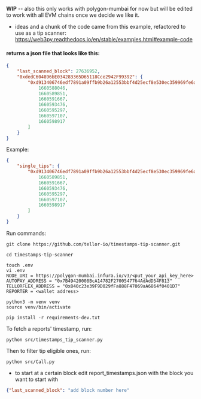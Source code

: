 ****WIP****
-- also this only works with polygon-mumbai for now but will be edited to work with all EVM chains once we decide we like it.

- ideas and a chunk of the code came from this example, refactored to use as a tip scanner:
https://web3py.readthedocs.io/en/stable/examples.html#example-code

#### returns a json file that looks like this:
```json
{
    "last_scanned_block": 27636952,
    "0xdedC604896bE034283365D65118Cce2942F99392": {
        "0xd913406746edf7891a09ffb9b26a12553bbf4d25ecf8e530ec359969fe6a7a9c": [
            1660588046,
            1660589851,
            1660591667,
            1660593476,
            1660595297,
            1660597107,
            1660598917
        ]
    }
}
```

Example: 
```json
{
    "single_tips": {
        "0xd913406746edf7891a09ffb9b26a12553bbf4d25ecf8e530ec359969fe6a7a9c": [
            1660589851,
            1660591667,
            1660593476,
            1660595297,
            1660597107,
            1660598917
        ]
    }
}
```

Run commands:
```
git clone https://github.com/tellor-io/timestamps-tip-scanner.git
```
```
cd timestamps-tip-scanner
```
```
touch .env
vi .env
NODE_URI = https://polygon-mumbai.infura.io/v3/<put_your_api_key_here>
AUTOPAY_ADDRESS = "0x7B49420008BcA14782F2700547764AdAdD54F813"
TELLORFLEX_ADDRESS = "0x840c23e39F9D029fFa888F47069aA6864f0401D7"
REPORTER = <wallet address>
```
```
python3 -m venv venv
source venv/bin/activate
```
```
pip install -r requirements-dev.txt
```
To fetch a reports' timestamp, run:
```
python src/timestamps_tip_scanner.py
```
Then to filter tip eligible ones, run:
```
python src/Call.py
```

- to start at a certain block edit report_timestamps.json with the block you want to start with
  
```json
{"last_scanned_block": "add block number here"
```

